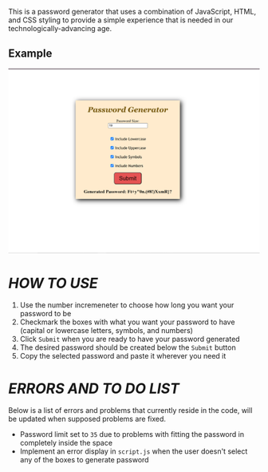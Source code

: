 This is a password generator that uses a combination of JavaScript, HTML, and CSS styling to provide a simple experience that is needed in our technologically-advancing age.
## Example
![Password Example](Password-Maker-Example.png)

# *HOW TO USE*
1. Use the number incremeneter to choose how long you want your password to be
2. Checkmark the boxes with what you want your password to have (capital or lowercase letters, symbols, and numbers)
3. Click `Submit` when you are ready to have your password generated
4. The desired password should be created below the `Submit` button
5. Copy the selected password and paste it wherever you need it


# *ERRORS AND TO DO LIST*
Below is a list of errors and problems that currently reside in the code, will be updated when supposed problems are fixed.
* Password limit set to `35` due to problems with fitting the password in completely inside the space
* Implement an error display in `script.js` when the user doesn't select any of the boxes to generate password 
